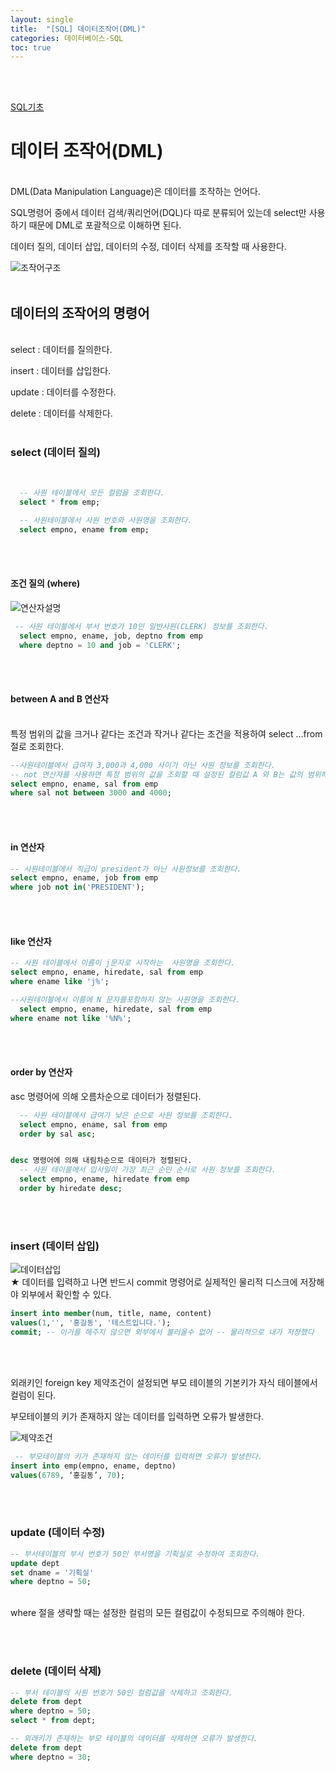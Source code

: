 ```yaml
---
layout: single
title:  "[SQL] 데이터조작어(DML)"
categories: 데이터베이스-SQL
toc: true
---
```

<br/><br/>

[SQL기초](https://98jungwoo.github.io/%EB%8D%B0%EC%9D%B4%ED%84%B0%EB%B2%A0%EC%9D%B4%EC%8A%A4-sql/SQL1/)
<br/>

# 데이터 조작어(DML) #
<br/>
DML(Data Manipulation Language)은 데이터를 조작하는 언어다.

SQL명령어 중에서 데이터 검색/쿼리언어(DQL)다 따로 분류되어 있는데 select만 사용하기 때문에 DML로 포괄적으로 이해하면 된다.

데이터 질의, 데이터 삽입, 데이터의 수정, 데이터 삭제를 조작할 때 사용한다.

![조작어구조](https:/images/2023-04-16-SQL_데이터의%20조작어%20(select,insert,update,delete)/조작어%20구조.png)
<br/><br/>

## 데이터의 조작어의 명령어 ##
<br/>
select : 데이터를 질의한다.

insert : 데이터를 삽입한다.

update : 데이터를 수정한다.

delete : 데이터를 삭제한다.
<br/><br/>

### select (데이터 질의) ###
<br/>

```SQL
  -- 사원 테이블에서 모든 컬럼을 조회한다.
  select * from emp;

  -- 사원테이블에서 사원 번호와 사원명을 조회한다.
  select empno, ename from emp;
```
<br/><br/>

#### 조건 질의 (where) ####

![연산자설명](https:/images/2023-04-16-SQL_데이터의%20조작어%20(select,insert,update,delete)/연산자설명.png)

```SQL
 -- 사원 테이블에서 부서 번호가 10인 일반사원(CLERK) 정보를 조회한다.
  select empno, ename, job, deptno from emp
  where deptno = 10 and job = 'CLERK';
  ```
<br/><br/>

#### between A and B 연산자 ####
<br/>
특정 범위의 값을 크거나 같다는 조건과 작거나 같다는 조건을 적용하여 select ...from 절로 조회한다.

  ```SQL
 --사원테이블에서 급여자 3,000과 4,000 사이가 아닌 사원 정보를 조회한다.
  -- not 연산자를 사용하면 특정 범위의 값을 조회할 때 설정된 컬럼값 A 와 B는 값의 범위헤서 제외된다. 
  select empno, ename, sal from emp
  where sal not between 3000 and 4000;
  ```
<br/><br/>

#### in 연산자 ####

  ```SQL
  -- 사원테이블에서 직급이 president가 아닌 사원정보를 조회한다.
  select empno, ename, job from emp
  where job not in('PRESIDENT');
  ```
<br/><br/>

#### like 연산자 ####

  ```SQL
  -- 사원 테이블에서 이름이 j문자로 시작하는  사원명을 조회한다.
  select empno, ename, hiredate, sal from emp
  where ename like 'j%';

  --사원테이블에서 이름에 N 문자를포함하지 않는 사원명을 조회한다.
    select empno, ename, hiredate, sal from emp
  where ename not like '%N%';
  ```
<br/><br/>

#### order by 연산자 ####

asc 명령어에 의해 오름차순으로 데이터가 정렬된다.

  ```SQL
    -- 사원 테이블에서 급여가 낮은 순으로 사원 정보를 조회한다.
    select empno, ename, sal from emp
    order by sal asc;


desc 명령어에 의해 내림차순으로 데이터가 정렬된다.
    -- 사원 테이블에서 입사일이 가장 최근 순인 순서로 사원 정보를 조회한다.
    select empno, ename, hiredate from emp
    order by hiredate desc;
  ```
<br/><br/>

### insert (데이터 삽입) ###

![데이터삽입](https:/images/2023-04-16-SQL_데이터의%20조작어%20(select,insert,update,delete)/insert.png)
<br/>
★ 데이터를 입력하고 나면 반드시 commit 명령어로 실제적인 물리적 디스크에 저장해야 외부에서 확인할 수 있다.
<br/>

  ```SQL
insert into member(num, title, name, content)
 values(1,'', '홍길동', '테스트입니다.');
 commit; -- 이거를 해주지 않으면 외부에서 불러올수 없어 -- 물리적으로 내가 저장했다
  ```
<br/><br/>


외래키인 foreign key 제약조건이 설정되면 부모 테이블의 기본키가 자식 테이블에서 컬럼이 된다.

부모테이블의 키가 존재하지 않는 데이터를 입력하면 오류가 발생한다.

![제약조건](https:/images/2023-04-16-SQL_데이터의%20조작어%20(select,insert,update,delete)/외래키,기본키.png)
<br/>

```SQL
 -- 부모테이블의 키가 존재하지 않는 데이터를 입력하면 오류가 발생한다.
insert into emp(empno, ename, deptno)
values(6789, ‘홍길동’, 70);
 ```
<br/><br/>

 ### update (데이터 수정) ###

```SQL
-- 부서테이블의 부서 번호가 50인 부서명을 기획실로 수정하여 조회한다.
update dept
set dname = '기획실'
where deptno = 50;
 ```
<br/>
where 절을 생략할 때는 설정한 컬럼의 모든 컬럼값이 수정되므로 주의해야 한다.

<br/><br/>

### delete (데이터 삭제) ###

```SQL
-- 부서 테이블의 사원 번호가 50인 컬럼값을 삭제하고 조회한다.
delete from dept
where deptno = 50;
select * from dept;

-- 외래키가 존재하는 부모 테이블의 데이터를 삭제하면 오류가 발생한다.
delete from dept
where deptno = 30;
```